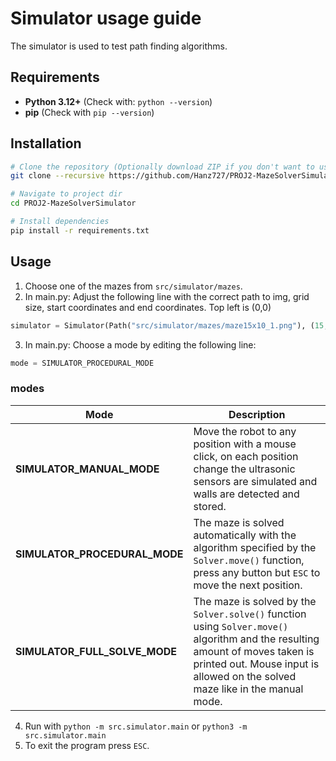 # Simulator usage guide
The simulator is used to test path finding algorithms.

## Requirements
- **Python 3.12+** (Check with: `python --version`)
- **pip** (Check with `pip --version`)

## Installation
```sh
# Clone the repository (Optionally download ZIP if you don't want to use git)
git clone --recursive https://github.com/Hanz727/PROJ2-MazeSolverSimulator.git

# Navigate to project dir
cd PROJ2-MazeSolverSimulator

# Install dependencies
pip install -r requirements.txt
```

## Usage
1. Choose one of the mazes from ```src/simulator/mazes```.
2. In main.py: Adjust the following line with the correct path to img, grid size, start coordinates and end coordinates. Top left is (0,0)
```py 
simulator = Simulator(Path("src/simulator/mazes/maze15x10_1.png"), (15,10), (7,9), (7,0))
```
3. In main.py: Choose a mode by editing the following line:
```python
mode = SIMULATOR_PROCEDURAL_MODE
```
### modes
| Mode                          | Description                                                                                                                                                                                                    |
|-------------------------------|----------------------------------------------------------------------------------------------------------------------------------------------------------------------------------------------------------------|
| **SIMULATOR_MANUAL_MODE**     | Move the robot to any position with a mouse click, on each position change the ultrasonic sensors are simulated and walls are detected and stored.                                                             |
| **SIMULATOR_PROCEDURAL_MODE** | The maze is solved automatically with the algorithm specified by the `Solver.move()` function, press any button but `ESC` to move the next position.                                                           |
| **SIMULATOR_FULL_SOLVE_MODE** | The maze is solved by the `Solver.solve()` function using `Solver.move()` algorithm and the resulting amount of moves taken is printed out. Mouse input is allowed on the solved maze like in the manual mode. |

4. Run with `python -m src.simulator.main` or `python3 -m src.simulator.main`
5. To exit the program press `ESC`.